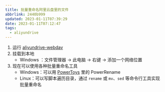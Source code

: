 ```yaml
---
title: 批量重命名阿里云盘里的文件
abbrlink: 2440b999
updated: 2023-01-11T07:39:29
date: 2023-01-11T07:12:47
tags:
  - aliyundrive
---
```


1. 运行 [aliyundrive-webdav](https://github.com/messense/aliyundrive-webdav)
2. 挂载到本地
   - Windows ：文件管理器 → 此电脑 → 右键 → 添加一个网络位置
3. 现在可以使用各种批量重命名工具
   - Windows：可以用 [PowerToys](https://github.com/microsoft/PowerToys) 里的 PowerRename
   - Linux：可以写脚本遍历目录，通过 `rename` 或 `mv`、`sed` 等命令行工具实现批量重命名
